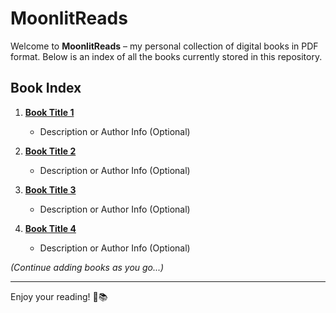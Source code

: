 
# MoonlitReads

Welcome to **MoonlitReads** – my personal collection of digital books in PDF format. Below is an index of all the books currently stored in this repository.

## Book Index

1. **[Book Title 1](path/to/your/pdf1.pdf)**
   - Description or Author Info (Optional)

2. **[Book Title 2](path/to/your/pdf2.pdf)**
   - Description or Author Info (Optional)

3. **[Book Title 3](path/to/your/pdf3.pdf)**
   - Description or Author Info (Optional)

4. **[Book Title 4](path/to/your/pdf4.pdf)**
   - Description or Author Info (Optional)

_(Continue adding books as you go...)_

---

Enjoy your reading! 🌙📚
```
